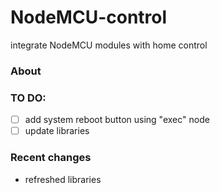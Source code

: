 NodeMCU-control
===============

integrate NodeMCU modules with home control

### About

### TO DO:
- [ ] add system reboot button using "exec" node
- [ ] update libraries

### Recent changes
- refreshed libraries 
